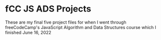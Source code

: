 # fCC JS ADS Projects
These are my final five project files for when I went through freeCodeCamp's JavaScript Algorithm and Data Structures course which I finished June 16, 2022
